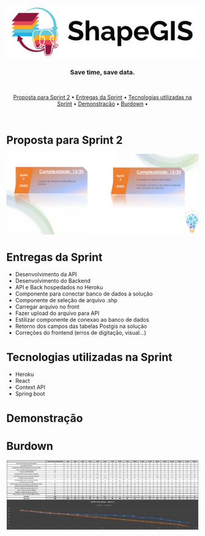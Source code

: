 <div align="center">
    <img src="/assets/images/png/shapegis-logo.png">
</div>

<h3 align="center"> 
Save time, save data. </h3> <br>

 <p align="center">
    <a href="#Proposta-para-Sprint-2">Proposta para Sprint 2</a> •
    <a href="#Entrega-da-Sprint">Entregas da Sprint</a> •
    <a href="#Tecnologias-utilizadas-na-Sprint">Tecnologias utilizadas na Sprint</a> •
    <a href="#Demonstração">Demonstração</a> •
    <a href="#Burdown">Burdown</a> •
 </p> 
 <br>

# Proposta para Sprint 2
<div align="center">
    <img src="/assets/images/png/cards-sprint2.PNG">
</div>

# Entregas da Sprint
 
* Desenvolvimento da API
* Desenvolvimento do Backend
* API e Back hospedados no Heroku
* Componente para conectar banco de dados à solução
* Componente de seleção de arquivo .shp
* Carregar arquivo no front
* Fazer upload do arquivo para API
* Estilizar componente de conexao ao banco de dados
* Retorno dos campos das tabelas Postgis na solução
* Correções do frontend (erros de digitação, visual...)

# Tecnologias utilizadas na Sprint

- Heroku
- React
- Context API
- Spring boot

# Demonstração

# Burdown

<div align="center">
    <img src="/assets/images/png/burndown-sprint2.PNG">
</div>
